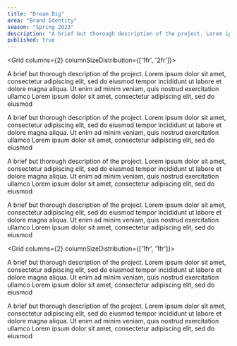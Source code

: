 ```yaml
---
title: "Dream Big"
area: "Brand Identity"
season: "Spring 2023"
description: "A brief but thorough description of the project. Lorem ipsum dolor sit amet, consectetur adipiscing elit, sed do eiusmod tempor incididunt ut labore et dolore magna aliqua. Ut enim ad minim veniam, quis nostrud exercitation ullamco"
published: true
---
```


<Media
  src="/job-fest.png"
  alt=""
/>

<Spacer size={16} />

<Media
  src="/thumbnail-2.png"
  alt=""
/>

<Spacer size={16} />

<Grid columns={2} columnSizeDistribution={['1fr', '2fr']}>
  <div></div>
  <div>
    <p>A brief but thorough description of the project. Lorem ipsum dolor sit amet, consectetur adipiscing elit, sed do eiusmod tempor incididunt ut labore et dolore magna aliqua. Ut enim ad minim veniam, quis nostrud exercitation ullamco Lorem ipsum dolor sit amet, consectetur adipiscing elit, sed do eiusmod</p>
    <p>A brief but thorough description of the project. Lorem ipsum dolor sit amet, consectetur adipiscing elit, sed do eiusmod tempor incididunt ut labore et dolore magna aliqua. Ut enim ad minim veniam, quis nostrud exercitation ullamco Lorem ipsum dolor sit amet, consectetur adipiscing elit, sed do eiusmod</p>
    <p>A brief but thorough description of the project. Lorem ipsum dolor sit amet, consectetur adipiscing elit, sed do eiusmod tempor incididunt ut labore et dolore magna aliqua. Ut enim ad minim veniam, quis nostrud exercitation ullamco Lorem ipsum dolor sit amet, consectetur adipiscing elit, sed do eiusmod</p>
    <p>A brief but thorough description of the project. Lorem ipsum dolor sit amet, consectetur adipiscing elit, sed do eiusmod tempor incididunt ut labore et dolore magna aliqua. Ut enim ad minim veniam, quis nostrud exercitation ullamco Lorem ipsum dolor sit amet, consectetur adipiscing elit, sed do eiusmod</p>
  </div>
</Grid>

<Spacer size={16} />

<Media
  src="/thumbnail-2.png"
  alt=""
/>
<Spacer size={16} />

<Grid columns={2}>
  <Media
    src="/thumbnail-2.png"
    alt=""
  />
  <Media
    src="/thumbnail-2.png"
    alt=""
  />
</Grid>

<Spacer size={16} />

<Media
  src="/thumbnail-2.png"
  alt=""
/>

<Spacer size={16} />

<Grid columns={2}>
  <Media
    src="/thumbnail-2.png"
    alt=""
  />
  <Media
    src="/thumbnail-2.png"
    alt=""
  />
</Grid>

<Spacer size={16} />

<Grid columns={2} columnSizeDistribution={['1fr', '1fr']}>
  <div></div>
  <div>
    <p>A brief but thorough description of the project. Lorem ipsum dolor sit amet, consectetur adipiscing elit, sed do eiusmod tempor incididunt ut labore et dolore magna aliqua. Ut enim ad minim veniam, quis nostrud exercitation ullamco Lorem ipsum dolor sit amet, consectetur adipiscing elit, sed do eiusmod</p>
    <p>A brief but thorough description of the project. Lorem ipsum dolor sit amet, consectetur adipiscing elit, sed do eiusmod tempor incididunt ut labore et dolore magna aliqua. Ut enim ad minim veniam, quis nostrud exercitation ullamco Lorem ipsum dolor sit amet, consectetur adipiscing elit, sed do eiusmod</p>
  </div>
</Grid>

<Spacer size={16} />

<Media
  src="/thumbnail-2.png"
  alt=""
/>

<BelowTheFold
  title="The Nuyu Project"
  area="Brand Identity"
  season="Spring 2023"
  description="A reinvisioned brand identity for USF's Dream Big along with some other copy"
  link="/projects/nuyu"
/>
